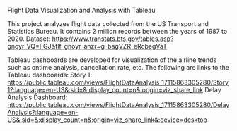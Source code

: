 ﻿Flight Data Visualization and Analysis with Tableau

This project analyzes flight data collected from the US Transport and Statistics Bureau. It contains 2 million records between the years of 1987 to 2020.
Dataset:
https://www.transtats.bts.gov/tables.asp?gnoyr_VQ=FGJ&flf_gnoyr_anzr=g_bagVZR_eRcbegVaT

Tableau dashboards are developed for visualization of the airline trends such as ontime analysis, cancellation rate, etc.
The following are links to the Tableau dashboards:
Story 1: https://public.tableau.com/views/FlightDataAnalysis_17115863305280/Story1?:language=en-US&:sid=&:display_count=n&:origin=viz_share_link
Delay Analysis Dashboard: https://public.tableau.com/views/FlightDataAnalysis_17115863305280/DelayAnalysis?:language=en-US&:sid=&:display_count=n&:origin=viz_share_link&:device=desktop
